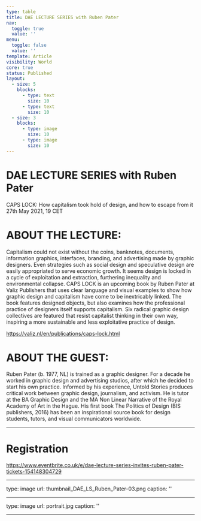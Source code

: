 ```yaml
---
type: table
title: DAE LECTURE SERIES with Ruben Pater
nav:
  toggle: true
  value: ''
menu:
  toggle: false
  value: ''
template: Article
visibility: World
core: true
status: Published
layout:
  - size: 5
    blocks:
      - type: text
        size: 10
      - type: text
        size: 10
  - size: 3
    blocks:
      - type: image
        size: 10
      - type: image
        size: 10
---
```


# DAE LECTURE SERIES with Ruben Pater
CAPS LOCK: How capitalism took hold of design, and how to escape from it
27th May 2021, 19 CET

# ABOUT THE LECTURE:
Capitalism could not exist without the coins, banknotes, documents, information graphics, interfaces, branding, and advertising made by graphic designers. Even strategies such as social design and speculative design are easily appropriated to serve economic growth. It seems design is locked in a cycle of exploitation and extraction, furthering inequality and environmental collapse. CAPS LOCK is an upcoming book by Ruben Pater at Valiz Publishers that uses clear language and visual examples to show how graphic design and capitalism have come to be inextricably linked. The book features designed objects, but also examines how the professional practice of designers itself supports capitalism. Six radical graphic design collectives are featured that resist capitalist thinking in their own way, inspiring a more sustainable and less exploitative practice of design.

<https://valiz.nl/en/publications/caps-lock.html>

# ABOUT THE GUEST:
Ruben Pater (b. 1977, NL) is trained as a graphic designer. For a decade he worked in graphic design and advertising studios, after which he decided to start his own practice. Informed by his experience, Untold Stories produces critical work between graphic design, journalism, and activism. He is tutor at the BA Graphic Design and the MA Non Linear Narrative of the Royal Academy of Art in the Hague. His first book The Politics of Design (BIS publishers, 2016) has been an inspirational source book for design students, tutors, and visual communicators worldwide.

---

# Registration

<https://www.eventbrite.co.uk/e/dae-lecture-series-invites-ruben-pater-tickets-154148304729>

---

type: image
url: thumbnail_DAE_LS_Ruben_Pater-03.png
caption: ''

---

type: image
url: portrait.jpg
caption: ''

---
